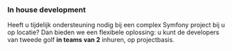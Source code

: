 ### In house development
          
Heeft u tijdelijk ondersteuning nodig bij een complex Symfony project bij u op locatie? Dan bieden we een flexibele oplossing: u kunt de developers van tweede golf **in teams van 2** inhuren, op projectbasis.